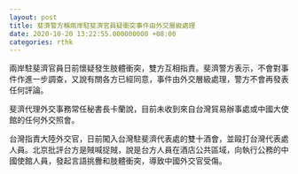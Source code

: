 ```yaml
---
layout: post
title: 斐濟警方稱兩岸駐斐濟官員疑衝突事件由外交層級處理
date: 2020-10-20 13:22:55.000000000 +08:00
categories: rthk
---
```


兩岸駐斐濟官員日前懷疑發生肢體衝突，雙方互相指責。斐濟警方表示，不會對事件作進一步調查，又說有關各方已經同意，事件由外交層級處理，警方不會再發表任何評論。

斐濟代理外交事務常任秘書長卡蘭說，目前未收到來自台灣貿易辦事處或中國大使館的任何外交照會。

台灣指責大陸外交官，日前闖入台灣駐斐濟代表處的雙十酒會，並毆打台灣代表處人員。北京批評台方是賊喊捉賊，說是台方人員在酒店公共區域，向執行公務的中國使館人員，發起言語挑釁和肢體衝突，導致中國外交官受傷。

